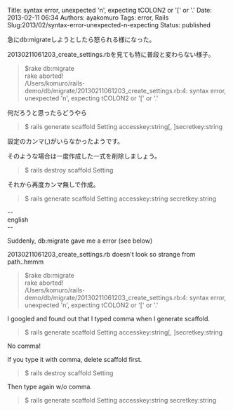 Title: syntax error, unexpected \'n\', expecting tCOLON2 or \'\[\' or \'.\'
Date: 2013-02-11 06:34
Authors: ayakomuro
Tags:  error, Rails
Slug:2013/02/syntax-error-unexpected-n-expecting
Status: published






急にdb:migrateしようとしたら怒られる様になった。



20130211061203\_create\_settings.rbを見ても特に普段と変わらない様子。

> \$rake db:migrate  
> rake aborted!  
> /Users/komuro/rails-demo/db/migrate/20130211061203\_create\_settings.rb:4:
> syntax error, unexpected \'n\', expecting tCOLON2 or \'\[\' or \'.\'

何だろうと思ったらどうやら  

> \$ rails generate scaffold Setting accesskey:string[,
> ]secretkey:string

設定のカンマ(,)がいらなかったようです。

そのような場合は一度作成した一式を削除しましょう。

> \$ rails destroy scaffold Setting

それから再度カンマ無しで作成。



>   
> \$ rails generate scaffold Setting accesskey:string secretkey:string

\--  
english  
\--



Suddenly, db:migrate gave me a error (see below)



20130211061203\_create\_settings.rb doesn\'t look so strange from
path..hmmm

> \$rake db:migrate  
> rake aborted!  
> /Users/komuro/rails-demo/db/migrate/20130211061203\_create\_settings.rb:4:
> syntax error, unexpected \'n\', expecting tCOLON2 or \'\[\' or \'.\'

I googled and found out that I typed comma when I generate scaffold.  

> \$ rails generate scaffold Setting
> accesskey:string[, ]secretkey:string

No comma!

If you type it with comma, delete scaffold first.  

> \$ rails destroy scaffold Setting

Then type again w/o comma.



> \$ rails generate scaffold Setting accesskey:string secretkey:string
>
> 
>
> 





